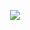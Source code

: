 <p align="center">
  <img src="https://capsule-render.vercel.app/api?text=Hey Everyone!🕹️&animation=fadeIn&type=waving&color=gradient&height=100"/>
</p>

<!--
**Ummmuh/Ummmuh** is a ✨ _special_ ✨ repository because its `README.md` (this file) appears on your GitHub profile.

- 🌱 I'm currently working on a ##sanitation project
-  I’m currently learning ##React.JS and TypeScript
- 👯 I'm looking for a job in front-end web development
- 🤔 I’m looking for help with ...
- 💬 Ask me about ...
- 📫 How to reach me: ...
- 😄 Pronouns: ...
- ⚡ Fun fact: ...
-->
